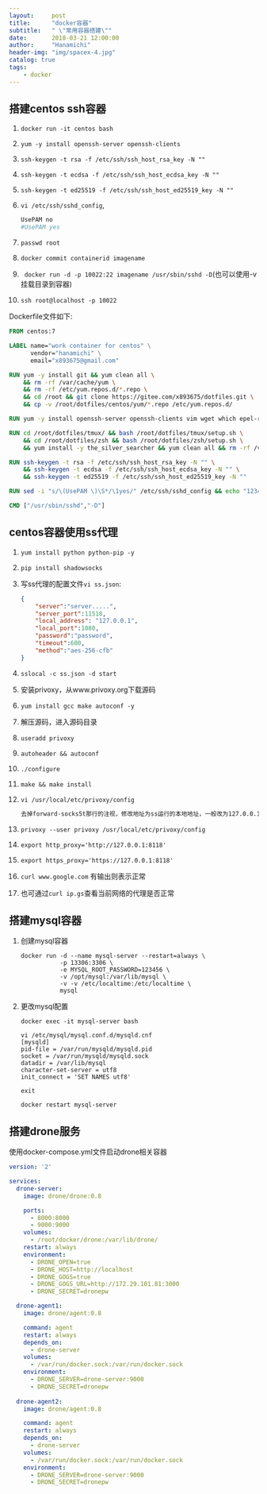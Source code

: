 ```yaml
---
layout:     post
title:      "docker容器"
subtitle:   " \"常用容器搭建\""
date:       2018-03-21 12:00:00
author:     "Hanamichi"
header-img: "img/spacex-4.jpg"
catalog: true
tags:
    - docker
---
```


## 搭建centos ssh容器

1. `docker run -it centos bash`

2. `yum -y install openssh-server openssh-clients`

3. `ssh-keygen -t rsa -f /etc/ssh/ssh_host_rsa_key -N ""`

4. `ssh-keygen -t ecdsa -f /etc/ssh/ssh_host_ecdsa_key -N ""`

5. `ssh-keygen -t ed25519 -f /etc/ssh/ssh_host_ed25519_key -N ""`

6. `vi /etc/ssh/sshd_config`,

   ```bash
   UsePAM no
   #UsePAM yes
   ```

7. `passwd root`

8. `docker commit containerid imagename`

9. ` docker run -d -p 10022:22 imagename /usr/sbin/sshd -D`(也可以使用-v 挂载目录到容器)

10. `ssh root@localhost -p 10022`

Dockerfile文件如下:

```dockerfile
FROM centos:7

LABEL name="work container for centos" \
      vendor="hanamichi" \
      email="x893675@gmail.com"

RUN yum -y install git && yum clean all \
    && rm -rf /var/cache/yum \
    && rm -rf /etc/yum.repos.d/*.repo \
    && cd /root && git clone https://gitee.com/x893675/dotfiles.git \
    && cp -v /root/dotfiles/centos/yum/*.repo /etc/yum.repos.d/

RUN yum -y install openssh-server openssh-clients vim wget which epel-release

RUN cd /root/dotfiles/tmux/ && bash /root/dotfiles/tmux/setup.sh \
    && cd /root/dotfiles/zsh && bash /root/dotfiles/zsh/setup.sh \
    && yum install -y the_silver_searcher && yum clean all && rm -rf /var/cache/yum

RUN ssh-keygen -t rsa -f /etc/ssh/ssh_host_rsa_key -N "" \
    && ssh-keygen -t ecdsa -f /etc/ssh/ssh_host_ecdsa_key -N "" \
    && ssh-keygen -t ed25519 -f /etc/ssh/ssh_host_ed25519_key -N ""

RUN sed -i "s/\(UsePAM \)\S*/\1yes/" /etc/ssh/sshd_config && echo "1234" | passwd --stdin root

CMD ["/usr/sbin/sshd","-D"]
```

## centos容器使用ss代理

1. `yum install python python-pip -y`

2. `pip install shadowsocks`

3. 写ss代理的配置文件`vi ss.json`:

   ```json
   {
       "server":"server.....",
       "server_port":11518,
       "local_address": "127.0.0.1",
       "local_port":1080,
       "password":"password",
       "timeout":600,
       "method":"aes-256-cfb"
   }
   ```

4. `sslocal -c ss.json -d start`

5. 安装privoxy，从www.privoxy.org下载源码

6. `yum install gcc make autoconf -y`

7. 解压源码，进入源码目录

8. `useradd privoxy`

9. `autoheader && autoconf`

10.  `./configure`

11. `make && make install`

12. `vi /usr/local/etc/privoxy/config`

    ```bash
    去掉forward-socks5t那行的注视，修改地址为ss运行的本地地址，一般改为127.0.0.1:1080
    ```

13. `privoxy --user privoxy /usr/local/etc/privoxy/config`

14. `export http_proxy='http://127.0.0.1:8118'`

15. `export https_proxy='https://127.0.0.1:8118'`

16. `curl www.google.com` 有输出则表示正常

17. 也可通过`curl ip.gs`查看当前网络的代理是否正常

## 搭建mysql容器

1. 创建mysql容器

   ```shell
   docker run -d --name mysql-server --restart=always \
              -p 13306:3306 \
              -e MYSQL_ROOT_PASSWORD=123456 \
              -v /opt/mysql:/var/lib/mysql \
              -v -v /etc/localtime:/etc/localtime \
              mysql
   ```

2. 更改mysql配置

   ```shell
   docker exec -it mysql-server bash

   vi /etc/mysql/mysql.conf.d/mysqld.cnf
   [mysqld]
   pid-file = /var/run/mysqld/mysqld.pid
   socket = /var/run/mysqld/mysqld.sock
   datadir = /var/lib/mysql
   character-set-server = utf8
   init_connect = 'SET NAMES utf8'

   exit

   docker restart mysql-server
   ```

## 搭建drone服务

使用docker-compose.yml文件启动drone相关容器

```yaml
version: '2'

services:
  drone-server:
    image: drone/drone:0.8

    ports:
      - 8000:8000
      - 9000:9000
    volumes:
      - /root/docker/drone:/var/lib/drone/
    restart: always
    environment:
      - DRONE_OPEN=true
      - DRONE_HOST=http://localhost
      - DRONE_GOGS=true
      - DRONE_GOGS_URL=http://172.29.101.81:3000
      - DRONE_SECRET=dronepw

  drone-agent1:
    image: drone/agent:0.8

    command: agent
    restart: always
    depends_on:
      - drone-server
    volumes:
      - /var/run/docker.sock:/var/run/docker.sock
    environment:
      - DRONE_SERVER=drone-server:9000
      - DRONE_SECRET=dronepw
      
  drone-agent2:
    image: drone/agent:0.8

    command: agent
    restart: always
    depends_on:
      - drone-server
    volumes:
      - /var/run/docker.sock:/var/run/docker.sock
    environment:
      - DRONE_SERVER=drone-server:9000
      - DRONE_SECRET=dronepw
```

